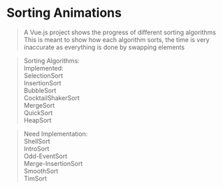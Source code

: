 # Sorting Animations

> A Vue.js project shows the progress of different sorting algorithms<br/>
> This is meant to show how each algorithm sorts, the time is very inaccurate as everything is done by swapping elements

> Sorting Algorithms:<br/>
>   Implemented:<br/>
>     SelectionSort<br/>
>     InsertionSort<br/>
>     BubbleSort<br/>
>     CocktailShakerSort<br/>
>     MergeSort<br/>
>     QuickSort<br/>
>     HeapSort<br/>

>   Need Implementation:<br/>
>     ShellSort<br/>
>     IntroSort<br/>
>     Odd-EventSort<br/>
>     Merge-InsertionSort<br/>
>     SmoothSort<br/>
>     TimSort<br/>
